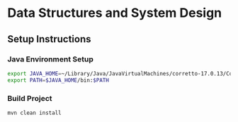# Data Structures and System Design

## Setup Instructions

### Java Environment Setup
```bash
export JAVA_HOME=~/Library/Java/JavaVirtualMachines/corretto-17.0.13/Contents/Home
export PATH=$JAVA_HOME/bin:$PATH
```

### Build Project
```bash
mvn clean install
```